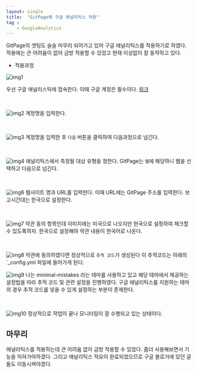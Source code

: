 ```yaml
---
layout: single
title:  "GitPage에 구글 애널리틱스 적용"
tag : 
    - GoogleAnalytics
---
```



GitPage의 셋팅도 슬슬 마무리 되어가고 있어 구글 애널리틱스를 적용하기로 하였다. 적용에는 큰 어려움이 없어 금방 적용할 수 있었고 현재 이상없이 잘 동작하고 있다.

- 적용과정


![img1](https://raw.githubusercontent.com/momoci99/momoci99.github.io/master/assets/img/google_analytics/img1.png)

우선 구글 애널리스틱에 접속한다. 이때 구글 계정은 필수이다.
[링크](https://www.google.com/analytics/web/?hl=ko&pli=1)


</br>

![img2](https://raw.githubusercontent.com/momoci99/momoci99.github.io/master/assets/img/google_analytics/img2.png)
계정명을 입력한다.

</br>


![img3](https://raw.githubusercontent.com/momoci99/momoci99.github.io/master/assets/img/google_analytics/img3.png)
계정명을 입력한 후 `다음` 버튼을 클릭하여 다음과정으로 넘긴다.

</br>

![img4](https://raw.githubusercontent.com/momoci99/momoci99.github.io/master/assets/img/google_analytics/img4.png)
애널리틱스에서 측정될 대상 유형을 정한다. GitPage는 `웹`에 해당하니 웹을 선택하고 다음으로 넘긴다.

</br>

![img6](https://raw.githubusercontent.com/momoci99/momoci99.github.io/master/assets/img/google_analytics/img6.png)
웹사이트 명과 URL를 입력한다. 이때 URL에는 GitPage 주소를 입력한다. 보고시간대는 한국으로 설정한다.

</br>

![img7](https://raw.githubusercontent.com/momoci99/momoci99.github.io/master/assets/img/google_analytics/img7.png)
약관 동의 항목인데 이미지에는 미국으로 나오지만 한국으로 설정하여 체크할 수 있도록하자. 한국으로 설정해야 약관 내용이 한국어로 나온다.


</br>

![img8](https://raw.githubusercontent.com/momoci99/momoci99.github.io/master/assets/img/google_analytics/img8.png)
약관에 동의하였다면 정상적으로 `추적 코드`가 생성된다 이 추적코드는 아래의 `_config.yml 파일에 들어가게 된다.
</br>

![img9](https://raw.githubusercontent.com/momoci99/momoci99.github.io/master/assets/img/google_analytics/img9.png)
나는 minimal-mistakes 라는 테마를 사용하고 있고 해당 테마에서 제공하는 설정법을 따라 추적 코드 및 관련 설정을 진행하였다. 구글 애널리틱스를 지원하는 테마의 경우 추적 코드를 넣을 수 있게 설정하는 부분이 존재한다. 


</br>


![img10](https://raw.githubusercontent.com/momoci99/momoci99.github.io/master/assets/img/google_analytics/img10.png)
정상적으로 작업이 끝나 모니터링이 잘 수행되고 있는 상태이다.

## 마무리
애널리틱스를 적용하는데 큰 어려움 없이 금방 적용할 수 있었다. 좀더 사용해보면서 기능을 익혀가야하겠다. 그리고 애널리틱스 적요이 완료되었으므로 구글 블로거에 있던 글들도 이동시켜야겠다.

